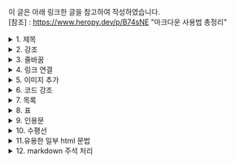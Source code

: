 이 글은 아래 링크한 글을 참고하여 작성하였습니다.<br>
[참조] : https://www.heropy.dev/p/B74sNE "마크다운 사용법 총정리"

<details><summary>1. 제목</summary>
<p>

```md
# 제목1
## 제목2
### 제목3
#### 제목4
##### 제목5
###### 제목6
```

# 제목1
## 제목2
### 제목3
#### 제목4
##### 제목5
###### 제목6


```md
제목 1
===
제목 2
---
```
제목 1
===
제목 2
---

</p>
</details>

<details><summary>2. 강조</summary>
<p>

```md
*이탤릭체1_별 기호 사용(Asterisks)* 
_이탤릭체2_언더바 기호 사용(Underscore)_
```
*이탤릭체1_별 기호 사용(Asterisks)*   
_이탤릭체2_언더바 기호 사용(Underscore)_

```md
두껍게는 이탤릭체 기호(*, _)를 2번씩 사용
__*이텔릭체*와 두껍게__ 
```
두껍게는 이탤릭체 기호(*, _)를 2번씩 사용   
__*이텔릭체*와 두껍게__ 
```md
취소선은 ~~물결 기호(tilde)~~ 사용
<u>밑줄</u>은 마크다운에서 지원하지 않기에, 직접 `<u></u>` 태그 사용
```
취소선은 ~~물결 기호(tilde)~~ 사용   
<u>밑줄</u>은 마크다운에서 지원하지 않기에, 직접 `<u></u>` 태그 사용
</p>
</details>

<details><summary>3. 줄바꿈</summary>
<p>

```md
줄바꿈을 하고 싶다면 원래 엔터를 쳐야하는 곳에   
스페이스바 3번!
```
줄바꿈을 하고 싶다면 원래 엔터를 쳐야하는 곳에   
스페이스바 3번

```md
아니면 <br> 태그 사용! 원하는 걸로 골라서 <br><br> 사용하세용
```
아니면 <br> 태그 사용! 원하는 걸로 골라서 <br><br> 사용하세용

</p></details>

<details><summary>4. 링크 연결</summary>
<p>

```md
[이름](링크)
[이름](링크 "설명")
[이름][참조]

[참조]: 링크
[참조]: 링크 "설명"
```
```md
[GOOGLE](https://google.com)

[NAVER](https://naver.com "링크 설명(title)을 작성하세요.")

[상대적 참조](../users/login)

[Dribbble][Dribbble Link]

[GitHub][1]

문서 안에서 [참조 링크]를 그대로 사용할 수도 있습니다.
다음과 같이 문서 내 일반 URL이나 꺾쇠 괄호(`< >`, Angle Brackets)안의 URL은 자동으로 링크를 사용합니다.

구글 홈페이지: https://google.com
네이버 홈페이지: <https://naver.com>

[Dribbble Link]: https://dribbble.com
[1]: https://github.com
[참조 링크]: https://naver.com "네이버로 이동합니다!"
```
[GOOGLE](https://google.com)

[NAVER](https://naver.com "링크 설명(title)을 작성하세요.")

[상대적 참조](../users/login)

[Dribbble][Dribbble Link]

[GitHub][1]

문서 안에서 [참조 링크]를 그대로 사용할 수도 있습니다.
다음과 같이 문서 내 일반 URL이나 꺾쇠 괄호(`< >`, Angle Brackets)안의 URL은 자동으로 링크를 사용합니다.

구글 홈페이지: https://google.com
네이버 홈페이지: <https://naver.com>

[Dribbble Link]: https://dribbble.com
[1]: https://github.com
[참조 링크]: https://naver.com "네이버로 이동합니다!"
</p></details>

<details><summary>5. 이미지 추가</summary>
<p> 

`<img>` 링크와 비슷하지만 앞에 `!`를 추가해야 한다!
```md
![대체텍스트](이미지주소)
![대체텍스트](이미지주소 "설명")
![대체텍스트][참조]

[참조]: 이미지주소
[참조]: 이미지주소 "설명"

<!--아래와 같이 하면 사진 크기 조절도 가능, html img 태그-->
<img width="1100" alt="image" src="https://github.com/sejongsmarcle/2024_Spring_SMARCLE_Snaegi_Study/assets/128327967/dc7f4df9-ee9c-44e0-8223-fac8246d4850">
```

이미지는 사진으로 보시는 것이 더 편할 겁니다! 
일단 깃허브의 Issues에 들어가주시고, 초록색의 `New issue`를 눌러주세요! 
<br></br>
<img width="1100" alt="image" src="https://github.com/sejongsmarcle/2024_Spring_SMARCLE_Snaegi_Study/assets/128327967/dc7f4df9-ee9c-44e0-8223-fac8246d4850">

Write 공간에 넣고 싶은 사진을 복사하여 붙여넣어주세요! (crtl+V)
<br></br>
![image](https://github.com/sejongsmarcle/2024_Spring_SMARCLE_Snaegi_Study/assets/128327967/e47ac7a2-17e7-4a41-ae5b-87c4e5de3999)

아래와 같이 링크가 뜨게 되는데, 이걸 깃허브 md 쓰던 곳에 그대로 가져다 붙이시면 됩니다! 
<br></br>
![image](https://github.com/sejongsmarcle/2024_Spring_SMARCLE_Snaegi_Study/assets/128327967/bfb6152c-582b-4b17-b7eb-cf23120b955a)

아래와 같이 뜰 수도 있어요! 사실 여기서 중요한 건 `링크`입니다. 링크만 있으면 `<img>` 태그를 이용하여 크기 조정을 한 사진을 첨부할 수도 있습니다. 
<br></br>
![image](https://github.com/sejongsmarcle/2024_Spring_SMARCLE_Snaegi_Study/assets/128327967/cf17ffd6-3249-4b4f-97a1-fb1711e77f27)

<details><summary> 위에서 설명용으로 들어간 사진 코드 </summary>
<p>

```md
이미지는 사진으로 보시는 것이 더 편할 겁니다! 
일단 깃허브의 Issues에 들어가주시고, 초록색의 `New issue`를 눌러주세요! 
<br></br>
<img width="1100" alt="image" src="https://github.com/sejongsmarcle/2024_Spring_SMARCLE_Snaegi_Study/assets/128327967/dc7f4df9-ee9c-44e0-8223-fac8246d4850">

Write 공간에 넣고 싶은 사진을 복사하여 붙여넣어주세요! (crtl+V)
<br></br>
![image](https://github.com/sejongsmarcle/2024_Spring_SMARCLE_Snaegi_Study/assets/128327967/e47ac7a2-17e7-4a41-ae5b-87c4e5de3999)

아래와 같이 링크가 뜨게 되는데, 이걸 깃허브 md 쓰던 곳에 그대로 가져다 붙이시면 됩니다! 
<br></br>
![image](https://github.com/sejongsmarcle/2024_Spring_SMARCLE_Snaegi_Study/assets/128327967/bfb6152c-582b-4b17-b7eb-cf23120b955a)

아래와 같이 뜰 수도 있어요! 사실 여기서 중요한 건 `링크`입니다. 링크만 있으면 `<img>` 태그를 이용하여 크기 조정을 한 사진을 첨부할 수도 있습니다. 
<br></br>
![image](https://github.com/sejongsmarcle/2024_Spring_SMARCLE_Snaegi_Study/assets/128327967/cf17ffd6-3249-4b4f-97a1-fb1711e77f27)
```
</p></details>


</p></details>

<details><summary>6. 코드 강조</summary>
<p>

`블럭코드`   

<code>\`</code> 이 기호는 키보드에서 물결표시 있는 부분에 있어요!   
이 기호를 3번 이상 써서 코드를 감싸주면 됩니다!

`````md
// ` 3번 사용
```언어이름
코드작성
```

// ` 4번 사용
````python
print("hello")
````
`````
````python
print("hello")
````
***

`인라인 코드`는 <code>\'</code> 1개로 감싸주면 됩니다!
```md
`인라인 코드입니당` 이런 식으로 `funtion`, `print` 사용가능해요
```
`인라인 코드입니당` 이러 식으로 `funtion`, `print` 사용가능해요

</p></details>

<details><summary> 7. 목록</summary>
<p>

`<ol>`, `<ul>`, `<li>` 태그로 변환되는 목록(list) 표현

```md
`-`로 시작하는 순서가 없는 목록으로 구분합니다.

```markdown
1. 순서가 있는 항목
1. 순서가 있는 항목
    1. 순서가 없는 항목
    1. 순서가 없는 항목
1. 순서가 있는 항목
1. 순서가 있는 항목

- 순서가 없는 항목
- 순서가 없는 항목
    - 순서가 없는 항목
    - 순서가 없는 항목
        - 순서가 없는 항목
        - 순서가 없는 항목
            - 순서가 없는 항목
            - 순서가 없는 항목
```
`-`로 시작하는 순서가 없는 목록으로 구분


1. 순서가 있는 항목
1. 순서가 있는 항목
    1. 순서가 없는 항목
    1. 순서가 없는 항목
1. 순서가 있는 항목
1. 순서가 있는 항목

- 순서가 없는 항목
- 순서가 없는 항목
    - 순서가 없는 항목
    - 순서가 없는 항목
        - 순서가 없는 항목
        - 순서가 없는 항목
            - 순서가 없는 항목
            - 순서가 없는 항목
        


</p></details>

<details><summary> 8. 표</summary>
<p>

`<table>` 태그로 표현되는 표 <br>
테이블 헤더를 구분하기 위해, 3개 이상의 -(hyphen/dash) 기호를 사용   
테이블 헤더를 구분하며 :(Colons) 기호를 추가해 셀(열/칸) 안에 내용을 정렬 가능

- `---` 또는 `:---` 좌측 정렬
- `:---:` 가운데 정렬
- `---:` 우측 정렬

*가장 좌측과 가장 우측에 있는 |(vertical bar) 기호는 생략 가능!<br>(플랫폼에 따라 생략 불가한 경우도 있으니 주의)*
```md
| 헤더 | 헤더 | 헤더 |
|---|---|---|
| 셀 | 셀 | 셀 |
| 셀 | 셀 | 셀 |

헤더 | 헤더 | 헤더
---|---|---
셀 | 셀 | 셀
셀 | 셀 | 셀
```
| 헤더 | 헤더 | 헤더 |
|---|---|---|
| 셀 | 셀 | 셀 |
| 셀 | 셀 | 셀 |

헤더 | 헤더 | 헤더
---|---|---
셀 | 셀 | 셀
셀 | 셀 | 셀
```md
| 값 | 의미 | 기본값 |
|---|:---:|---:|
| `static` | 유형(기준) 없음 / 배치 불가능 | `static` |
| `relative` | 요소 자신을 기준으로 배치 |  |
| `absolute` | 위치 상 부모(조상)요소를 기준으로 배치 |  |
| `fixed` | 브라우저 창을 기준으로 배치 |  |
| `sticky` | 스크롤 영역 기준으로 배치 |  |

값 | 의미 | 기본값
---|:---:|---:
`static` | 유형(기준) 없음 / 배치 불가능 | `static`
`relative` | 요소 자신을 기준으로 배치 |
`absolute` | 위치 상 부모_(조상)요소를 기준으로 배치 |
`fixed` | 브라우저 창을 기준으로 배치 |
`sticky` | 스크롤 영역 기준으로 배치 |
```
| 값 | 의미 | 기본값 |
|---|:---:|---:|
| `static` | 유형(기준) 없음 / 배치 불가능 | `static` |
| `relative` | 요소 자신을 기준으로 배치 |  |
| `absolute` | 위치 상 부모(조상)요소를 기준으로 배치 |  |
| `fixed` | 브라우저 창을 기준으로 배치 |  |
| `sticky` | 스크롤 영역 기준으로 배치 |  |

값 | 의미 | 기본값
---|:---:|---:
`static` | 유형(기준) 없음 / 배치 불가능 | `static`
`relative` | 요소 자신을 기준으로 배치 |
`absolute` | 위치 상 부모_(조상)요소를 기준으로 배치 |
`fixed` | 브라우저 창을 기준으로 배치 |
`sticky` | 스크롤 영역 기준으로 배치 |

`\|` 테이블 안에서 버티컬바 기호 자체 출력
```md
| 값 | 의미 |
|---|---|
| 버티컬바 출력 | \| |
| 인라인 코드 강조 | `\|` |
```
| 값 | 의미 |
|---|---|
| 버티컬바 출력 | \| |
| 인라인 코드 강조 | `\|` |
</p></details>

<details><summary>9. 인용문</summary>
<p>

`<blockquote>` 태그로 변환되는 인용문 표현


````md
> 인용문 - 남의 말이나 글에서 직접 또는 간접으로 따온 문장.<br><br>
> _(네이버 국어 사전)_

SMARCLE! SMARCLE! SMARCLE!

> 인용문을 작성하세요!
>> 중첩된 인용문(nested blockquote)을 만들기 가능!
>>> 중중첩 인용문 1   
>>> 중중첩 인용문 2   
>>> 중중첩 인용문 3   
````

> 인용문 - 남의 말이나 글에서 직접 또는 간접으로 따온 문장.<br><br>
> _(네이버 국어 사전)_

SMARCLE! SMARCLE! SMARCLE!

> 인용문을 작성하세요!
>> 중첩된 인용문(nested blockquote)을 만들기 가능!
>>> 중중첩 인용문 1   
>>> 중중첩 인용문 2   
>>> 중중첩 인용문 3   
</p></details>

<details><summary>10. 수평선</summary>
<p>

`---` 또는 `***` 또는 `___` 이용해주기!
```md
---

***

___
```
---

***

___
</p></details>

<details><summary>11.유용한 일부 html 문법</summary>
<p>

```md
<details><summary>토글제목뾰삥뿅</summary>
<p>

내용 작성해주기!
</p></details>
```
***
<details><summary>토글제목뾰삥뿅</summary>
<p>

내용 작성해주기!
</p></details>

***

`<img>`태그 속성 강의   
src : 이미지 경로, 여기에 깃헙에서 나온 '링크' 적기   
alt : 이미지를 표시할 수 없을 때 출력할 내용   
width : 이미지의 가로 크기(가로 크기만 정하면 세로 크기는 원본 비율에 맞게 조정된다)    
height : 이미지의 세로 크기(세로 크기만 정하면 세로 크기는 원본 비율에 맞게 조정된다)   

</p></details>

<details><summary>12. markdown 주석 처리</summary>
<p>

`<!-- 여기에 주석 작성-->`, `[//]: #주석 작성` 기호 이용해주세요!

```md
-- 시작 --

<!-- 안녕하세요. -->
[//]: # (안녕하세요.)
[//]: # "안녕하세요."
[//]: # '안녕하세요.'

-- 종료 --
```
-- 시작 --

<!-- 안녕하세요. -->
[//]: # (안녕하세요.)
[//]: # "안녕하세요."
[//]: # '안녕하세요.'

-- 종료 --


</p></details>
